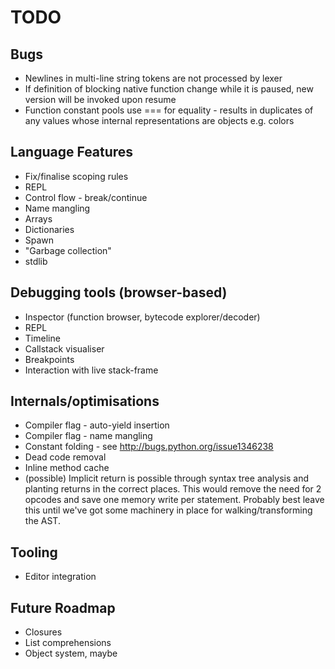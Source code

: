 # TODO

## Bugs

  * Newlines in multi-line string tokens are not processed by lexer
  * If definition of blocking native function change while it is paused, new version will be invoked upon resume
  * Function constant pools use === for equality - results in duplicates of any values whose internal representations are objects e.g. colors

## Language Features

  * Fix/finalise scoping rules
  * REPL
  * Control flow - break/continue
  * Name mangling
  * Arrays
  * Dictionaries
  * Spawn
  * "Garbage collection"
  * stdlib

## Debugging tools (browser-based)

  * Inspector (function browser, bytecode explorer/decoder)
  * REPL
  * Timeline
  * Callstack visualiser
  * Breakpoints
  * Interaction with live stack-frame

## Internals/optimisations

  * Compiler flag - auto-yield insertion
  * Compiler flag - name mangling
  * Constant folding - see http://bugs.python.org/issue1346238
  * Dead code removal
  * Inline method cache
  * (possible) Implicit return is possible through syntax tree analysis and planting returns in the correct places. This would remove the need for 2 opcodes and save one
memory write per statement. Probably best leave this until we've got some
machinery in place for walking/transforming the AST.

## Tooling

  * Editor integration

## Future Roadmap

  * Closures
  * List comprehensions
  * Object system, maybe
